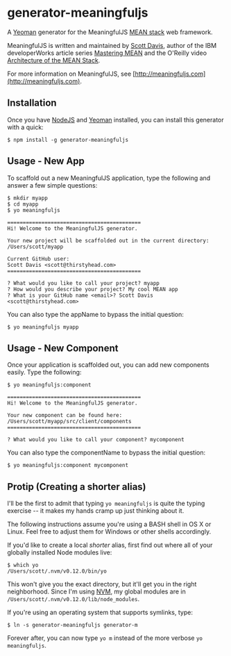 # generator-meaningfuljs
A [Yeoman](http://yeoman.io/) generator for the MeaningfulJS [MEAN stack](https://en.wikipedia.org/wiki/MEAN_(software_bundle)) web framework.

MeaningfulJS is written and maintained by [Scott Davis](http://thirstyhead.com/contact.html), author of the IBM developerWorks article series [Mastering MEAN](http://www.ibm.com/developerworks/library/wa-mean1/index.html) and the O'Reilly video [Architecture of the MEAN Stack](http://shop.oreilly.com/product/0636920039495.do).

For more information on MeaningfulJS, see [http://meaningfuljs.com](http://meaningfuljs.com).

## Installation
Once you have [NodeJS](https://nodejs.org/download/) and [Yeoman](http://yeoman.io/) installed, you can install this generator with a quick:

```
$ npm install -g generator-meaningfuljs
```

## Usage - New App
To scaffold out a new MeaningfulJS application, type the following and answer a few simple questions:

```
$ mkdir myapp
$ cd myapp
$ yo meaningfuljs

===========================================
Hi! Welcome to the MeaningfulJS generator.

Your new project will be scaffolded out in the current directory:
/Users/scott/myapp

Current GitHub user:
Scott Davis <scott@thirstyhead.com>
===========================================

? What would you like to call your project? myapp
? How would you describe your project? My cool MEAN app
? What is your GitHub name <email>? Scott Davis <scott@thirstyhead.com>
```
You can also type the appName to bypass the initial question:

```
$ yo meaningfuljs myapp
```



## Usage - New Component
Once your application is scaffolded out, you can add new components easily. Type the following:

```
$ yo meaningfuljs:component

===========================================
Hi! Welcome to the MeaningfulJS generator.

Your new component can be found here:
/Users/scott/myapp/src/client/components
===========================================

? What would you like to call your component? mycomponent
```
You can also type the componentName to bypass the initial question:
```
$ yo meaningfuljs:component mycomponent
```






## Protip (Creating a shorter alias)
I'll be the first to admit that typing `yo meaningfuljs` is quite the typing exercise -- it makes my hands cramp up just thinking about it.

The following instructions assume you're using a BASH shell in OS X or Linux. Feel free to adjust them for Windows or other shells accordingly.

If you'd like to create a local *shorter* alias, first find out where all of your globally installed Node modules live:

```
$ which yo
/Users/scott/.nvm/v0.12.0/bin/yo
```

This won't give you the exact directory, but it'll get you in the right neighborhood. Since I'm using [NVM](https://github.com/creationix/nvm), my global modules are in `/Users/scott/.nvm/v0.12.0/lib/node_modules`.

If you're using an operating system that supports symlinks, type:

```
$ ln -s generator-meaningfuljs generator-m
```

Forever after, you can now type `yo m` instead of the more verbose `yo meaningfuljs`.



